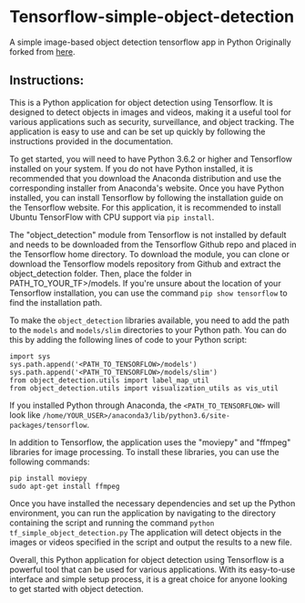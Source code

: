 # Tensorflow-simple-object-detection
A simple image-based object detection tensorflow app in Python
Originally forked from [here](https://github.com/diegocavalca/machine-learning).

## Instructions:

This is a Python application for object detection using Tensorflow. It is designed to detect objects in images and videos, making it a useful tool for various applications such as security, surveillance, and object tracking. The application is easy to use and can be set up quickly by following the instructions provided in the documentation.

To get started, you will need to have Python 3.6.2 or higher and Tensorflow installed on your system. If you do not have Python installed, it is recommended that you download the Anaconda distribution and use the corresponding installer from Anaconda's website. Once you have Python installed, you can install Tensorflow by following the installation guide on the Tensorflow website. For this application, it is recommended to install Ubuntu TensorFlow with CPU support via `pip install`.

The "object_detection" module from Tensorflow is not installed by default and needs to be downloaded from the Tensorflow Github repo and placed in the Tensorflow home directory. To download the module, you can clone or download the Tensorflow models repository from Github and extract the object_detection folder. Then, place the folder in PATH_TO_YOUR_TF>/models. If you're unsure about the location of your Tensorflow installation, you can use the command `pip show tensorflow` to find the installation path.

To make the `object_detection` libraries available, you need to add the path to the `models` and `models/slim` directories to your Python path. You can do this by adding the following lines of code to your Python script:
```
import sys
sys.path.append('<PATH_TO_TENSORFLOW>/models')
sys.path.append('<PATH_TO_TENSORFLOW>/models/slim')
from object_detection.utils import label_map_util
from object_detection.utils import visualization_utils as vis_util
```
If you installed Python through Anaconda, the `<PATH_TO_TENSORFLOW>` will look like `/home/YOUR_USER>/anaconda3/lib/python3.6/site-packages/tensorflow`.

In addition to Tensorflow, the application uses the "moviepy" and "ffmpeg" libraries for image processing. To install these libraries, you can use the following commands:
```
pip install moviepy
sudo apt-get install ffmpeg

```
Once you have installed the necessary dependencies and set up the Python environment, you can run the application by navigating to the directory containing the script and running the command 
```python tf_simple_object_detection.py``` 
The application will detect objects in the images or videos specified in the script and output the results to a new file.

Overall, this Python application for object detection using Tensorflow is a powerful tool that can be used for various applications. With its easy-to-use interface and simple setup process, it is a great choice for anyone looking to get started with object detection.




